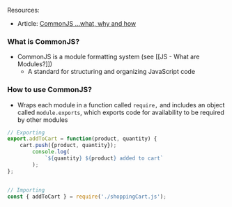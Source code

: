 Resources:
* Article: [CommonJS …what, why and how](https://medium.com/@cgcrutch18/commonjs-what-why-and-how-64ed9f31aa46)
### What is CommonJS?
* CommonJS is a module formatting system (see [[JS - What are Modules?]])
	* A standard for structuring and organizing JavaScript code

### How to use CommonJS?
* Wraps each module in a function called `require,` and includes an object called `module.exports`, which exports code for availability to be required by other modules 
```js
// Exporting
export.addToCart = function(product, quantity) {
	cart.push({product, quantity});
		console.log(
			`${quantity} ${product} added to cart`
		);
};


// Importing
const { addToCart } = require('./shoppingCart.js');
```